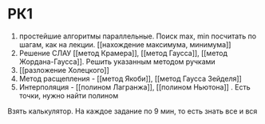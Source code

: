 # РК1
1. простейшие алгоритмы параллельные. Поиск max, min посчитать по шагам, как на лекции.  [[нахождение максимума, минимума]]
2. Решение СЛАУ [[метод Крамера]], [[метод Гаусса]], [[метод Жордана-Гаусса]]. Решить указанным методом ручками
3. [[разложение Холецкого]]
4. Метод расщепления - [[метод Якоби]], [[метод Гаусса Зейделя]]
5. Интерполяция - [[полином Лагранжа]], [[полином Ньютона]] . Есть точки, нужно найти полином

Взять калькулятор. На каждое задание по 9 мин, то есть знать все и вся